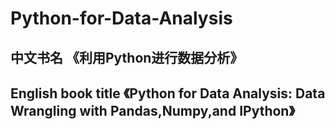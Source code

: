# Python-for-Data-Analysis
## 中文书名 《利用Python进行数据分析》
## English book title 《Python for Data Analysis: Data Wrangling with Pandas,Numpy,and IPython》
